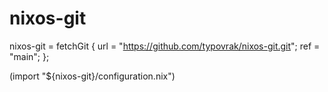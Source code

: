 # nixos-git

nixos-git = fetchGit {
    url = "https://github.com/typovrak/nixos-git.git";
	ref = "main";
};

(import "${nixos-git}/configuration.nix")
